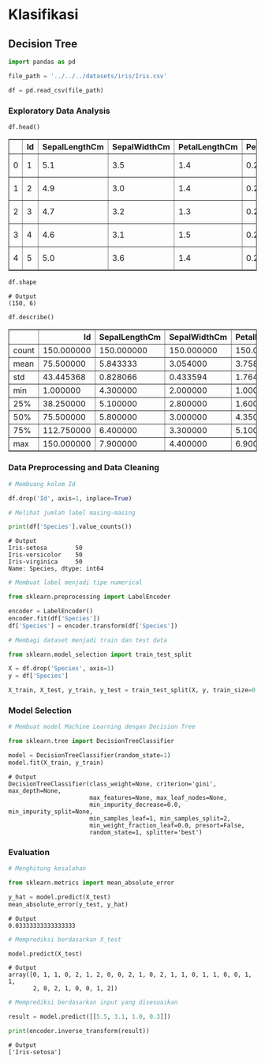 # Klasifikasi
## Decision Tree


```python
import pandas as pd
```


```python
file_path = '../../../datasets/iris/Iris.csv'

df = pd.read_csv(file_path)
```

### Exploratory Data Analysis


```python
df.head()
```





<table border="1" class="dataframe">
  <thead>
    <tr style="text-align: right;">
      <th></th>
      <th>Id</th>
      <th>SepalLengthCm</th>
      <th>SepalWidthCm</th>
      <th>PetalLengthCm</th>
      <th>PetalWidthCm</th>
      <th>Species</th>
    </tr>
  </thead>
  <tbody>
    <tr>
      <td>0</td>
      <td>1</td>
      <td>5.1</td>
      <td>3.5</td>
      <td>1.4</td>
      <td>0.2</td>
      <td>Iris-setosa</td>
    </tr>
    <tr>
      <td>1</td>
      <td>2</td>
      <td>4.9</td>
      <td>3.0</td>
      <td>1.4</td>
      <td>0.2</td>
      <td>Iris-setosa</td>
    </tr>
    <tr>
      <td>2</td>
      <td>3</td>
      <td>4.7</td>
      <td>3.2</td>
      <td>1.3</td>
      <td>0.2</td>
      <td>Iris-setosa</td>
    </tr>
    <tr>
      <td>3</td>
      <td>4</td>
      <td>4.6</td>
      <td>3.1</td>
      <td>1.5</td>
      <td>0.2</td>
      <td>Iris-setosa</td>
    </tr>
    <tr>
      <td>4</td>
      <td>5</td>
      <td>5.0</td>
      <td>3.6</td>
      <td>1.4</td>
      <td>0.2</td>
      <td>Iris-setosa</td>
    </tr>
  </tbody>
</table>




```python
df.shape
```



    # Output
    (150, 6)




```python
df.describe()
```




<table border="1" class="dataframe">
  <thead>
    <tr style="text-align: right;">
      <th></th>
      <th>Id</th>
      <th>SepalLengthCm</th>
      <th>SepalWidthCm</th>
      <th>PetalLengthCm</th>
      <th>PetalWidthCm</th>
    </tr>
  </thead>
  <tbody>
    <tr>
      <td>count</td>
      <td>150.000000</td>
      <td>150.000000</td>
      <td>150.000000</td>
      <td>150.000000</td>
      <td>150.000000</td>
    </tr>
    <tr>
      <td>mean</td>
      <td>75.500000</td>
      <td>5.843333</td>
      <td>3.054000</td>
      <td>3.758667</td>
      <td>1.198667</td>
    </tr>
    <tr>
      <td>std</td>
      <td>43.445368</td>
      <td>0.828066</td>
      <td>0.433594</td>
      <td>1.764420</td>
      <td>0.763161</td>
    </tr>
    <tr>
      <td>min</td>
      <td>1.000000</td>
      <td>4.300000</td>
      <td>2.000000</td>
      <td>1.000000</td>
      <td>0.100000</td>
    </tr>
    <tr>
      <td>25%</td>
      <td>38.250000</td>
      <td>5.100000</td>
      <td>2.800000</td>
      <td>1.600000</td>
      <td>0.300000</td>
    </tr>
    <tr>
      <td>50%</td>
      <td>75.500000</td>
      <td>5.800000</td>
      <td>3.000000</td>
      <td>4.350000</td>
      <td>1.300000</td>
    </tr>
    <tr>
      <td>75%</td>
      <td>112.750000</td>
      <td>6.400000</td>
      <td>3.300000</td>
      <td>5.100000</td>
      <td>1.800000</td>
    </tr>
    <tr>
      <td>max</td>
      <td>150.000000</td>
      <td>7.900000</td>
      <td>4.400000</td>
      <td>6.900000</td>
      <td>2.500000</td>
    </tr>
  </tbody>
</table>



### Data Preprocessing and Data Cleaning


```python
# Membuang kolom Id

df.drop('Id', axis=1, inplace=True)
```


```python
# Melihat jumlah label masing-masing

print(df['Species'].value_counts())
```
    # Output
    Iris-setosa        50
    Iris-versicolor    50
    Iris-virginica     50
    Name: Species, dtype: int64
    


```python
# Membuat label menjadi tipe numerical

from sklearn.preprocessing import LabelEncoder

encoder = LabelEncoder()
encoder.fit(df['Species'])
df['Species'] = encoder.transform(df['Species'])
```


```python
# Membagi dataset menjadi train dan test data

from sklearn.model_selection import train_test_split

X = df.drop('Species', axis=1)
y = df['Species']

X_train, X_test, y_train, y_test = train_test_split(X, y, train_size=0.8, random_state=1)
```

### Model Selection


```python
# Membuat model Machine Learning dengan Decision Tree

from sklearn.tree import DecisionTreeClassifier

model = DecisionTreeClassifier(random_state=1)
model.fit(X_train, y_train)
```



    # Output
    DecisionTreeClassifier(class_weight=None, criterion='gini', max_depth=None,
                           max_features=None, max_leaf_nodes=None,
                           min_impurity_decrease=0.0, min_impurity_split=None,
                           min_samples_leaf=1, min_samples_split=2,
                           min_weight_fraction_leaf=0.0, presort=False,
                           random_state=1, splitter='best')



### Evaluation


```python
# Menghitung kesalahan

from sklearn.metrics import mean_absolute_error

y_hat = model.predict(X_test)
mean_absolute_error(y_test, y_hat)
```



    # Output
    0.03333333333333333




```python
# Memprediksi berdasarkan X_test

model.predict(X_test)
```



    # Output
    array([0, 1, 1, 0, 2, 1, 2, 0, 0, 2, 1, 0, 2, 1, 1, 0, 1, 1, 0, 0, 1, 1,
           2, 0, 2, 1, 0, 0, 1, 2])




```python
# Memprediksi berdasarkan input yang disesuaikan

result = model.predict([[5.5, 3.1, 1.0, 0.3]])

print(encoder.inverse_transform(result))
```
    # Output
    ['Iris-setosa']
    
